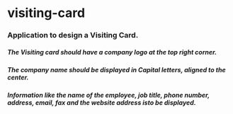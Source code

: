 # visiting-card

### Application to design a Visiting Card. 
##### The Visiting card should have a company logo at the top right corner. 
##### The company name should be displayed in Capital letters, aligned to the center. 
##### Information like the name of the employee, job title, phone number, address, email, fax and the website address isto be displayed.
